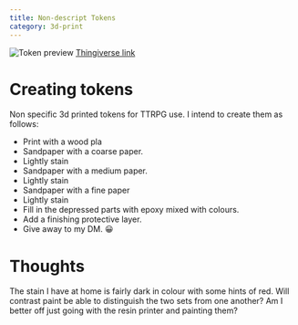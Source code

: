 ```yaml
---
title: Non-descript Tokens
category: 3d-print
---
```

![Token preview](https://cdn.thingiverse.com/assets/cc/18/95/13/b1/featured_preview_IMG_1024.jpeg)
[Thingiverse link](https://www.thingiverse.com/thing:4895326)

# Creating tokens
Non specific 3d printed tokens for TTRPG use.
I intend to create them as follows:
* Print with a wood pla
* Sandpaper with a coarse paper.
* Lightly stain
* Sandpaper with a medium paper.
* Lightly stain
* Sandpaper with a fine paper
* Lightly stain
* Fill in the depressed parts with epoxy mixed with colours.
* Add a finishing protective layer.
* Give away to my DM. 😀

# Thoughts
The stain I have at home is fairly dark in colour with some hints of red. Will contrast paint be able to distinguish the two sets from one another? Am I better off just going with the resin printer and painting them?